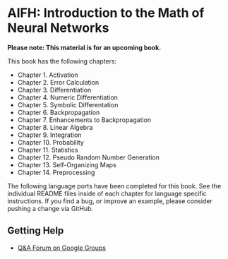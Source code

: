 AIFH: Introduction to the Math of Neural Networks
=================================================

**Please note: This material is for an upcoming book.**

This book has the following chapters:

* Chapter 1. Activation
* Chapter 2. Error Calculation
* Chapter 3. Differentiation
* Chapter 4. Numeric Differentiation
* Chapter 5. Symbolic Differentation
* Chapter 6. Backpropagation
* Chapter 7. Enhancements to Backpropagation
* Chapter 8. Linear Algebra
* Chapter 9. Integration
* Chapter 10. Probability
* Chapter 11. Statistics
* Chapter 12. Pseudo Random Number Generation
* Chapter 13. Self-Organizing Maps
* Chapter 14. Preprocessing

The following language ports have been completed for this book.  See the individual 
README files inside of each chapter for language specific instructions. If you find a bug,
or improve an example, please consider pushing a change via GitHub.
	
## Getting Help

* [Q&A Forum on Google Groups](https://groups.google.com/forum/#!forum/jeffheatons-ai-group)